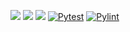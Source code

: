 <img src="https://img.shields.io/badge/Python-3776AB?style=for-the-badge&logo=python&logoColor=white"/>    <img src="https://github.com/SE-Fall-24-4GPA/HW2/blob/main/LICENSE.md"/>     <img src="https://img.shields.io/badge/Linux-FCC624?style=for-the-badge&logo=linux&logoColor=black"/>
[![Pytest](https://github.com/SE-Fall-24-4GPA/HW2/actions/workflows/pytest.yml/badge.svg)](https://github.com/SE-Fall-24-4GPA/HW2/actions/workflows/pytest.yml)  [![Pylint](https://github.com/SE-Fall-24-4GPA/HW2/actions/workflows/pylint.yml/badge.svg)](https://github.com/SE-Fall-24-4GPA/HW2/actions/workflows/pylint.yml)
